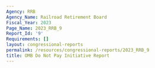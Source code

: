 ```yaml
---
Agency: RRB
Agency_Name: Railroad Retirement Board
Fiscal_Year: 2023
Page_Name: 2023_RRB_9
Report_Id: '9'
Requirements: []
layout: congressional-reports
permalink: /resources/congressional-reports/2023_RRB_9
title: OMB Do Not Pay Initiative Report
---
```


